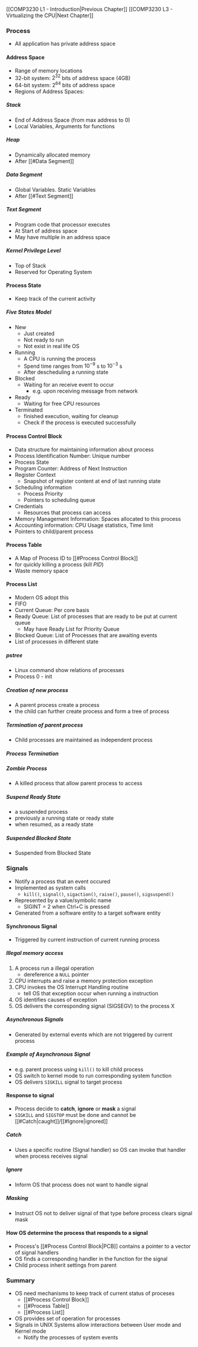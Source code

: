 
[[COMP3230 L1 - Introduction|Previous Chapter]] [[COMP3230 L3 - Virtualizing the CPU|Next Chapter]]

### Process
- All application has private address space
#### Address Space
- Range of memory locations
- 32-bit system: $2^{32}$ bits of address space (4GB)
- 64-bit system: $2^{64}$ bits of address space
- Regions of Address Spaces:
##### Stack
- End of Address Space (from max address to 0)
- Local Variables, Arguments for functions

##### Heap
- Dynamically allocated memory
- After [[#Data Segment]]

##### Data Segment
- Global Variables. Static Variables
- After [[#Text Segment]]

##### Text Segment
- Program code that processor executes
- At Start of address space
- May have multiple in an address space


##### Kernel Privilege Level
- Top of Stack
- Reserved for Operating System


#### Process State
- Keep track of the current activity


##### Five States Model
- New
	- Just created
	- Not ready to run
	- Not exist in real life OS
- Running
	- A CPU is running the process
	- Spend time ranges from $10^{-9}$ s to $10^{-3}$ s
	- After descheduling a running state
- Blocked
	- Waiting for an receive event to occur
		- e.g. upon receiving message from network
- Ready
	- Waiting for free CPU resources
- Terminated
	- finished execution, waiting for cleanup
	- Check if the process is executed successfully


#### Process Control Block
- Data structure for maintaining information about process
- Process Identification Number: Unique number
- Process State
- Program Counter: Address of Next Instruction
- Register Context
	- Snapshot of register content at end of last running state
- Scheduling information
	- Process Priority
	- Pointers to scheduling queue
- Credentials
	- Resources that process can access
- Memory Management Information: Spaces allocated to this process
-  Accounting information: CPU Usage statistics, Time limit
- Pointers to child/parent process

#### Process Table
- A Map of Process ID to [[#Process Control Block]]
- for quickly killing a process (kill *PID*)
- Waste memory space

#### Process List
- Modern OS adopt this
- FIFO
- Current Queue: Per core basis
- Ready Queue: List of processes that are ready to be put at current queue
	- May have Ready List for Priority Queue
- Blocked Queue: List of Processes that are awaiting events
- List of processes in different state

##### pstree
- Linux command show relations of processes
- Process 0 - init

##### Creation of new process
- A parent process create a process
- the child can further create process and form a tree of process

##### Termination of parent process
- Child processes are maintained as independent process



##### Process Termination



##### Zombie Process
- A killed process that allow parent process to access


##### Suspend Ready State
- a suspended process 
- previously a running state or ready state
- when resumed, as a ready state


##### Suspended Blocked State
- Suspended from Blocked State



### Signals
- Notify a process that an event occured
- Implemented as system calls
	- `kill()`, `signal()`, `sigaction()`, `raise()`, `pause()`, `sigsuspend()`
- Represented by a value/symbolic name
	- SIGINT = 2 when Ctrl+C is pressed
- Generated from a software entity to a target software entity

#### Synchronous Signal
- Triggered by current instruction of current running process

##### Illegal memory access
1. A process run a illegal operation
	- dereference a `NULL` pointer
2. CPU interrupts and raise a memory protection exception
3. CPU invokes the OS Interrupt Handling routine
	- tell OS that exception occur when running a instruction
4. OS identifies causes of exception
5. OS delivers the corresponding signal (SIGSEGV) to the process X


##### Asynchronous Signals
- Generated by external events which are not triggered by current process

##### Example of Asynchronous Signal
- e.g. parent process using `kill()` to kill child process
- OS switch to kernel mode to run corresponding system function
- OS delivers `SIGKILL` signal to target process


#### Response to signal
- Process decide to **catch**, **ignore** or **mask** a signal
- `SIGKILL` and `SIGSTOP` must be done and cannot be [[#Catch|caught]]/[[#Ignore|ignored]]
##### Catch
- Uses a specific routine (Signal handler) so OS can invoke that handler when process receives signal
##### Ignore
- Inform OS that process does not want to handle signal
##### Masking
- Instruct OS not to deliver signal of that type before process clears signal mask


#### How OS determine the process that responds to a signal
- Process's [[#Process Control Block|PCB]] contains a pointer to a vector of signal handlers
- OS finds a corresponding handler in the function for the signal
- Child process inherit settings from parent




### Summary
- OS need mechanisms to keep track of current status of proceses
	- [[#Process Control Block]]
	- [[#Process Table]]
	- [[#Process List]]
- OS provides set of operation for processes
- Signals in UNIX Systems allow interactions between User mode and Kernel mode
	- Notify the processes of system events
